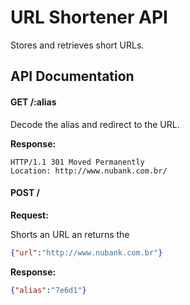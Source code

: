 URL Shortener API
=================

Stores and retrieves short URLs.

API Documentation
-----------------

#### GET /:alias

Decode the alias and redirect to the URL.

**Response:**

```
HTTP/1.1 301 Moved Permanently
Location: http://www.nubank.com.br/
```

#### POST /

**Request:**

Shorts an URL an returns the

```json
{"url":"http://www.nubank.com.br"}
```

**Response:**

```json
{"alias":"7e6d1"}
```
